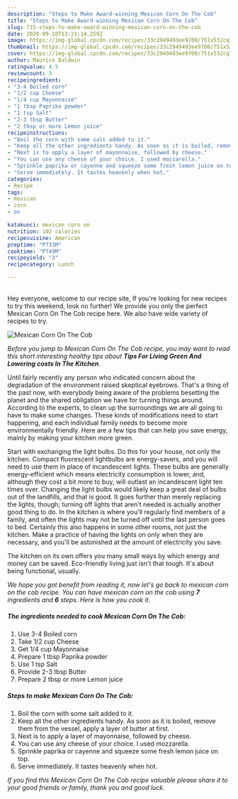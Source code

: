 ```yaml
---
description: "Steps to Make Award-winning Mexican Corn On The Cob"
title: "Steps to Make Award-winning Mexican Corn On The Cob"
slug: 715-steps-to-make-award-winning-mexican-corn-on-the-cob
date: 2020-09-10T13:21:14.259Z
image: https://img-global.cpcdn.com/recipes/33c2949493ee9700/751x532cq70/mexican-corn-on-the-cob-recipe-main-photo.jpg
thumbnail: https://img-global.cpcdn.com/recipes/33c2949493ee9700/751x532cq70/mexican-corn-on-the-cob-recipe-main-photo.jpg
cover: https://img-global.cpcdn.com/recipes/33c2949493ee9700/751x532cq70/mexican-corn-on-the-cob-recipe-main-photo.jpg
author: Maurice Baldwin
ratingvalue: 4.5
reviewcount: 3
recipeingredient:
- "3-4 Boiled corn"
- "1/2 cup Cheese"
- "1/4 cup Mayonnaise"
- "1 tbsp Paprika powder"
- "1 tsp Salt"
- "2-3 tbsp Butter"
- "2 tbsp or more Lemon juice"
recipeinstructions:
- "Boil the corn with some salt added to it."
- "Keep all the other ingredients handy. As soon as it is boiled, remove them from the vessel, apply a layer of butter at first."
- "Next is to apply a layer of mayonnaise, followed by cheese."
- "You can use any cheese of your choice. I used mozzarella."
- "Sprinkle paprika or cayenne and squeeze some fresh lemon juice on top."
- "Serve immediately. It tastes heavenly when hot."
categories:
- Recipe
tags:
- mexican
- corn
- on

katakunci: mexican corn on 
nutrition: 102 calories
recipecuisine: American
preptime: "PT33M"
cooktime: "PT49M"
recipeyield: "3"
recipecategory: Lunch

---
```

<br>
Hey everyone, welcome to our recipe site, If you're looking for new recipes to try this weekend, look no further! We provide you only the perfect Mexican Corn On The Cob recipe here. We also have wide variety of recipes to try.
<br>


![Mexican Corn On The Cob](https://img-global.cpcdn.com/recipes/33c2949493ee9700/751x532cq70/mexican-corn-on-the-cob-recipe-main-photo.jpg)

<i>Before you jump to Mexican Corn On The Cob recipe, you may want to read this short interesting healthy tips about 
<strong>Tips For Living Green And Lowering costs In The Kitchen</strong>.</i>
</br>

Until fairly recently any person who indicated concern about the degradation of the environment raised skeptical eyebrows. That's a thing of the past now, with everybody being aware of the problems besetting the planet and the shared obligation we have for turning things around. According to the experts, to clean up the surroundings we are all going to have to make some changes. These kinds of modifications need to start happening, and each individual family needs to become more environmentally friendly. Here are a few tips that can help you save energy, mainly by making your kitchen more green.

Start with exchanging the light bulbs. Do this for your house, not only the kitchen. Compact fluorescent lightbulbs are energy-savers, and you will need to use them in place of incandescent lights. These bulbs are generally energy-efficient which means electricity consumption is lower, and, although they cost a bit more to buy, will outlast an incandescent light ten times over. Changing the light bulbs would likely keep a great deal of bulbs out of the landfills, and that is good. It goes further than merely replacing the lights, though; turning off lights that aren't needed is actually another good thing to do. In the kitchen is where you'll regularly find members of a family, and often the lights may not be turned off until the last person goes to bed. Certainly this also happens in some other rooms, not just the kitchen. Make a practice of having the lights on only when they are necessary, and you'll be astonished at the amount of electricity you save.

The kitchen on its own offers you many small ways by which energy and money can be saved. Eco-friendly living just isn't that tough. It's about being functional, usually.


<i>We hope you got benefit from reading it, now let's go back to mexican corn on the cob recipe. You can have mexican corn on the cob using <strong>7</strong> ingredients and <strong>6</strong> steps. Here is how you cook it.
</i>

##### The ingredients needed to cook Mexican Corn On The Cob:

1. Use 3-4 Boiled corn
1. Take 1/2 cup Cheese
1. Get 1/4 cup Mayonnaise
1. Prepare 1 tbsp Paprika powder
1. Use 1 tsp Salt
1. Provide 2-3 tbsp Butter
1. Prepare 2 tbsp or more Lemon juice


##### Steps to make Mexican Corn On The Cob:

1. Boil the corn with some salt added to it.
1. Keep all the other ingredients handy. As soon as it is boiled, remove them from the vessel, apply a layer of butter at first.
1. Next is to apply a layer of mayonnaise, followed by cheese.
1. You can use any cheese of your choice. I used mozzarella.
1. Sprinkle paprika or cayenne and squeeze some fresh lemon juice on top.
1. Serve immediately. It tastes heavenly when hot.


<i>If you find this Mexican Corn On The Cob recipe valuable please share it to your good friends or family, thank you and good luck.</i>
